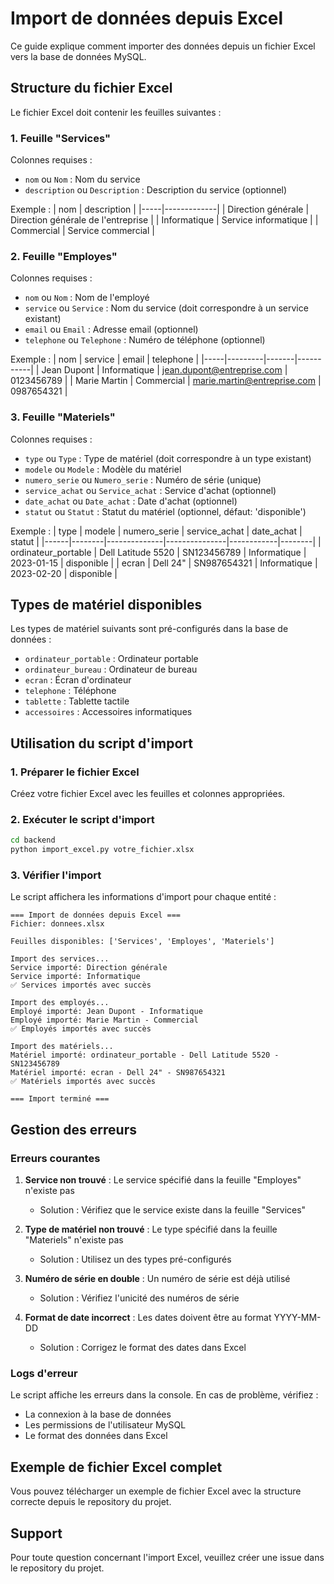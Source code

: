 # Import de données depuis Excel

Ce guide explique comment importer des données depuis un fichier Excel vers la base de données MySQL.

## Structure du fichier Excel

Le fichier Excel doit contenir les feuilles suivantes :

### 1. Feuille "Services"
Colonnes requises :
- `nom` ou `Nom` : Nom du service
- `description` ou `Description` : Description du service (optionnel)

Exemple :
| nom | description |
|-----|-------------|
| Direction générale | Direction générale de l'entreprise |
| Informatique | Service informatique |
| Commercial | Service commercial |

### 2. Feuille "Employes"
Colonnes requises :
- `nom` ou `Nom` : Nom de l'employé
- `service` ou `Service` : Nom du service (doit correspondre à un service existant)
- `email` ou `Email` : Adresse email (optionnel)
- `telephone` ou `Telephone` : Numéro de téléphone (optionnel)

Exemple :
| nom | service | email | telephone |
|-----|---------|-------|-----------|
| Jean Dupont | Informatique | jean.dupont@entreprise.com | 0123456789 |
| Marie Martin | Commercial | marie.martin@entreprise.com | 0987654321 |

### 3. Feuille "Materiels"
Colonnes requises :
- `type` ou `Type` : Type de matériel (doit correspondre à un type existant)
- `modele` ou `Modele` : Modèle du matériel
- `numero_serie` ou `Numero_serie` : Numéro de série (unique)
- `service_achat` ou `Service_achat` : Service d'achat (optionnel)
- `date_achat` ou `Date_achat` : Date d'achat (optionnel)
- `statut` ou `Statut` : Statut du matériel (optionnel, défaut: 'disponible')

Exemple :
| type | modele | numero_serie | service_achat | date_achat | statut |
|------|--------|--------------|---------------|------------|--------|
| ordinateur_portable | Dell Latitude 5520 | SN123456789 | Informatique | 2023-01-15 | disponible |
| ecran | Dell 24" | SN987654321 | Informatique | 2023-02-20 | disponible |

## Types de matériel disponibles

Les types de matériel suivants sont pré-configurés dans la base de données :
- `ordinateur_portable` : Ordinateur portable
- `ordinateur_bureau` : Ordinateur de bureau
- `ecran` : Écran d'ordinateur
- `telephone` : Téléphone
- `tablette` : Tablette tactile
- `accessoires` : Accessoires informatiques

## Utilisation du script d'import

### 1. Préparer le fichier Excel
Créez votre fichier Excel avec les feuilles et colonnes appropriées.

### 2. Exécuter le script d'import
```bash
cd backend
python import_excel.py votre_fichier.xlsx
```

### 3. Vérifier l'import
Le script affichera les informations d'import pour chaque entité :
```
=== Import de données depuis Excel ===
Fichier: donnees.xlsx

Feuilles disponibles: ['Services', 'Employes', 'Materiels']

Import des services...
Service importé: Direction générale
Service importé: Informatique
✅ Services importés avec succès

Import des employés...
Employé importé: Jean Dupont - Informatique
Employé importé: Marie Martin - Commercial
✅ Employés importés avec succès

Import des matériels...
Matériel importé: ordinateur_portable - Dell Latitude 5520 - SN123456789
Matériel importé: ecran - Dell 24" - SN987654321
✅ Matériels importés avec succès

=== Import terminé ===
```

## Gestion des erreurs

### Erreurs courantes

1. **Service non trouvé** : Le service spécifié dans la feuille "Employes" n'existe pas
   - Solution : Vérifiez que le service existe dans la feuille "Services"

2. **Type de matériel non trouvé** : Le type spécifié dans la feuille "Materiels" n'existe pas
   - Solution : Utilisez un des types pré-configurés

3. **Numéro de série en double** : Un numéro de série est déjà utilisé
   - Solution : Vérifiez l'unicité des numéros de série

4. **Format de date incorrect** : Les dates doivent être au format YYYY-MM-DD
   - Solution : Corrigez le format des dates dans Excel

### Logs d'erreur

Le script affiche les erreurs dans la console. En cas de problème, vérifiez :
- La connexion à la base de données
- Les permissions de l'utilisateur MySQL
- Le format des données dans Excel

## Exemple de fichier Excel complet

Vous pouvez télécharger un exemple de fichier Excel avec la structure correcte depuis le repository du projet.

## Support

Pour toute question concernant l'import Excel, veuillez créer une issue dans le repository du projet.
